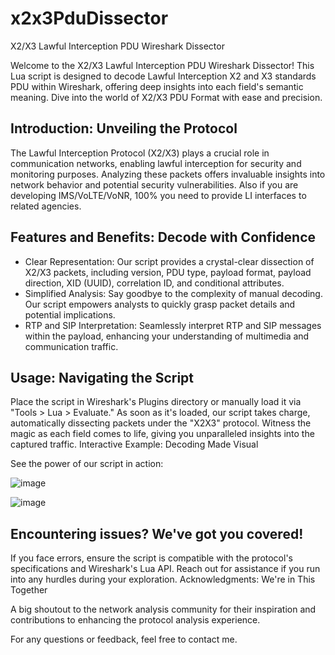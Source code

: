 # x2x3PduDissector
X2/X3 Lawful Interception PDU Wireshark Dissector 

Welcome to the X2/X3 Lawful Interception PDU Wireshark Dissector! This Lua script is designed to decode Lawful Interception X2 and X3 standards PDU within Wireshark, offering deep insights into each field's semantic meaning. Dive into the world of X2/X3 PDU Format with ease and precision.

## Introduction: Unveiling the Protocol

The Lawful Interception Protocol (X2/X3) plays a crucial role in communication networks, enabling lawful interception for security and monitoring purposes. Analyzing these packets offers invaluable insights into network behavior and potential security vulnerabilities. Also if you are developing IMS/VoLTE/VoNR, 100% you need to provide LI interfaces to related agencies.

## Features and Benefits: Decode with Confidence

- Clear Representation: Our script provides a crystal-clear dissection of X2/X3 packets, including version, PDU type, payload format, payload direction, XID (UUID), correlation ID, and conditional attributes.
- Simplified Analysis: Say goodbye to the complexity of manual decoding. Our script empowers analysts to quickly grasp packet details and potential implications.
- RTP and SIP Interpretation: Seamlessly interpret RTP and SIP messages within the payload, enhancing your understanding of multimedia and communication traffic.

## Usage: Navigating the Script

Place the script in Wireshark's Plugins directory or manually load it via "Tools > Lua > Evaluate."
As soon as it's loaded, our script takes charge, automatically dissecting packets under the "X2X3" protocol.
Witness the magic as each field comes to life, giving you unparalleled insights into the captured traffic.
Interactive Example: Decoding Made Visual

See the power of our script in action:

![image](https://github.com/hyavari/x2x3PduDissector/assets/10007189/c1533013-2319-48f5-b2a7-3026cb6faf36)


![image](https://github.com/hyavari/x2x3PduDissector/assets/10007189/198d32bd-017e-489e-9c19-0ea0a5585637)


## Encountering issues? We've got you covered!

If you face errors, ensure the script is compatible with the protocol's specifications and Wireshark's Lua API.
Reach out for assistance if you run into any hurdles during your exploration.
Acknowledgments: We're in This Together

A big shoutout to the network analysis community for their inspiration and contributions to enhancing the protocol analysis experience.

For any questions or feedback, feel free to contact me.
